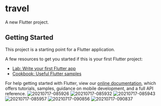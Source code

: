 # travel

A new Flutter project.

## Getting Started

This project is a starting point for a Flutter application.

A few resources to get you started if this is your first Flutter project:

- [Lab: Write your first Flutter app](https://flutter.dev/docs/get-started/codelab)
- [Cookbook: Useful Flutter samples](https://flutter.dev/docs/cookbook)

For help getting started with Flutter, view our
[online documentation](https://flutter.dev/docs), which offers tutorials,
samples, guidance on mobile development, and a full API reference.
![20210717-085926](https://user-images.githubusercontent.com/83325614/126023916-f3729f95-97f7-4497-a55a-24793bdc6c3e.png)
![20210717-085932](https://user-images.githubusercontent.com/83325614/126023920-eca3dffc-9b2d-406e-8468-f24cb05ee282.png)
![20210717-085943](https://user-images.githubusercontent.com/83325614/126023921-8903b2ae-b8be-4298-a0e4-75fb8dd37cee.png)
![20210717-085957](https://user-images.githubusercontent.com/83325614/126023923-24b5f1a8-f884-4fdb-86c8-dc50a5975dfa.png)
![20210717-090856](https://user-images.githubusercontent.com/83325614/126024012-ccd2f7e9-f8f5-430c-9767-545c574cacd6.png)
![20210717-090837](https://user-images.githubusercontent.com/83325614/126024015-84f15e9e-194f-4925-944a-7c686d62fe05.png)
